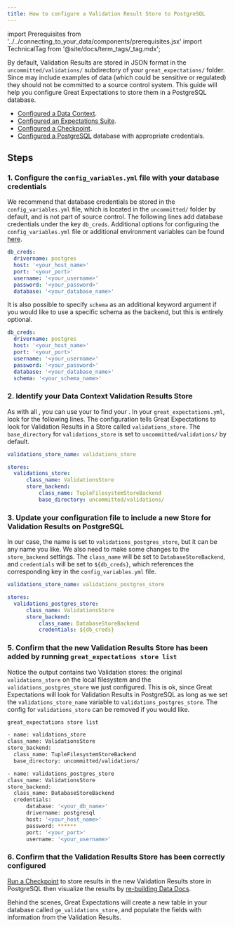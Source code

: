 ```yaml
---
title: How to configure a Validation Result Store to PostgreSQL
---
```

import Prerequisites from '../../connecting_to_your_data/components/prerequisites.jsx'
import TechnicalTag from '@site/docs/term_tags/_tag.mdx';

By default, Validation Results are stored in JSON format in the ``uncommitted/validations/`` subdirectory of your ``great_expectations/`` folder.  Since <TechnicalTag tag="validation_result" text="Validation Results" /> may include examples of data (which could be sensitive or regulated) they should not be committed to a source control system.  This guide will help you configure Great Expectations to store them in a PostgreSQL database.

<Prerequisites>

- [Configured a Data Context](../../../tutorials/getting_started/initialize_a_data_context.md).
- [Configured an Expectations Suite](../../../tutorials/getting_started/create_your_first_expectations.md).
- [Configured a Checkpoint](../../../tutorials/getting_started/validate_your_data.md).
- [Configured a PostgreSQL](https://www.postgresql.org/) database with appropriate credentials.

</Prerequisites>

## Steps

### 1. Configure the ``config_variables.yml`` file with your database credentials

We recommend that database credentials be stored in the ``config_variables.yml`` file, which is located in the ``uncommitted/`` folder by default, and is not part of source control. The following lines add database credentials under the key ``db_creds``. Additional options for configuring the ``config_variables.yml`` file or additional environment variables can be found [here](../configuring_data_contexts/how_to_configure_credentials.md).

```yaml
db_creds:
  drivername: postgres
  host: '<your_host_name>'
  port: '<your_port>'
  username: '<your_username>'
  password: '<your_password>'
  database: '<your_database_name>'
```

It is also possible to specify `schema` as an additional keyword argument if you would like to use a specific schema as the backend, but this is entirely optional.

```yaml
db_creds:
  drivername: postgres
  host: '<your_host_name>'
  port: '<your_port>'
  username: '<your_username>'
  password: '<your_password>'
  database: '<your_database_name>'
  schema: '<your_schema_name>'
```

### 2. Identify your Data Context Validation Results Store

As with all <TechnicalTag tag="store" text="Stores" />, you can use your <TechnicalTag tag="data_context" text="Data Context" /> to find your <TechnicalTag tag="validation_result_store" text="Validation Results Store" />.  In your ``great_expectations.yml``, look for the following lines.  The configuration tells Great Expectations to look for Validation Results in a Store called ``validations_store``. The ``base_directory`` for ``validations_store`` is set to ``uncommitted/validations/`` by default.

```yaml
validations_store_name: validations_store

stores:
  validations_store:
      class_name: ValidationsStore
      store_backend:
          class_name: TupleFilesystemStoreBackend
          base_directory: uncommitted/validations/
```

### 3. Update your configuration file to include a new Store for Validation Results on PostgreSQL

In our case, the name is set to ``validations_postgres_store``, but it can be any name you like.  We also need to make some changes to the ``store_backend`` settings.  The ``class_name`` will be set to ``DatabaseStoreBackend``, and ``credentials`` will be set to ``${db_creds}``, which references the corresponding key in the ``config_variables.yml`` file.

```yaml
validations_store_name: validations_postgres_store

stores:
  validations_postgres_store:
      class_name: ValidationsStore
      store_backend:
          class_name: DatabaseStoreBackend
          credentials: ${db_creds}
```


### 5. Confirm that the new Validation Results Store has been added by running ``great_expectations store list``

Notice the output contains two Validation stores: the original ``validations_store`` on the local filesystem and the ``validations_postgres_store`` we just configured.  This is ok, since Great Expectations will look for Validation Results in PostgreSQL as long as we set the ``validations_store_name`` variable to ``validations_postgres_store``. The config for ``validations_store`` can be removed if you would like.

```bash
great_expectations store list

- name: validations_store
class_name: ValidationsStore
store_backend:
  class_name: TupleFilesystemStoreBackend
  base_directory: uncommitted/validations/

- name: validations_postgres_store
class_name: ValidationsStore
store_backend:
  class_name: DatabaseStoreBackend
  credentials:
      database: '<your_db_name>'
      drivername: postgresql
      host: '<your_host_name>'
      password: ******
      port: '<your_port>'
      username: '<your_username>'
```

### 6. Confirm that the Validation Results Store has been correctly configured

[Run a Checkpoint](../../../tutorials/getting_started/validate_your_data.md) to store results in the new Validation Results store in PostgreSQL then visualize the results by [re-building Data Docs](../../../tutorials/getting_started/check_out_data_docs.md).

Behind the scenes, Great Expectations will create a new table in your database called ``ge_validations_store``, and populate the fields with information from the Validation Results.
